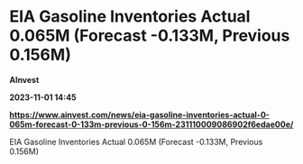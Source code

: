 # EIA Gasoline Inventories Actual 0.065M (Forecast -0.133M, Previous 0.156M)
**AInvest**

**2023-11-01 14:45**

**https://www.ainvest.com/news/eia-gasoline-inventories-actual-0-065m-forecast-0-133m-previous-0-156m-231110009086902f6edae00e/**

EIA Gasoline Inventories Actual 0.065M (Forecast -0.133M, Previous 0.156M)